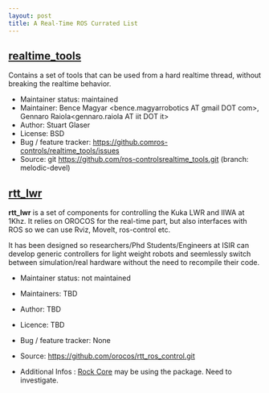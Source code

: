 ```yaml
---
layout: post
title: A Real-Time ROS Currated List
---
```


## [realtime_tools](http://wiki.ros.org/realtime_tools)

Contains a set of tools that can be used from a hard realtime thread, without breaking the realtime behavior.

* Maintainer status: maintained
* Maintainer: Bence Magyar <bence.magyarrobotics AT gmail DOT com>, Gennaro Raiola<gennaro.raiola AT iit DOT it>
* Author: Stuart Glaser <sglaser AT willowgarageDOT com>
* License: BSD
* Bug / feature tracker: https://github.comros-controls/realtime_tools/issues
* Source: git https://github.com/ros-controlsrealtime_tools.git (branch: melodic-devel)

## [rtt_lwr](https://rtt-lwr.readthedocs.io/en/latest/)

**rtt_lwr** is a set of components for controlling the Kuka LWR and IIWA at 1Khz. It relies on OROCOS for the real-time part, but also interfaces with ROS so we can use Rviz, MoveIt, ros-control etc.

It has been designed so researchers/Phd Students/Engineers at ISIR can develop generic controllers for light weight robots and seemlessly switch between simulation/real hardware without the need to recompile their code.

* Maintainer status: not maintained
* Maintainers: TBD
* Author: TBD
* Licence: TBD
* Bug / feature tracker: None
* Source: https://github.com/orocos/rtt_ros_control.git

* Additional Infos : [Rock Core](https://github.com/rock-core) may be using the package. Need to investigate.